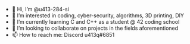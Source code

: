 - 👋 Hi, I’m @u413-284-si
- 👀 I’m interested in coding, cyber-security, algorithms, 3D printing, DIY
- 🌱 I’m currently learning C and C++ as a student @ 42 coding school
- 💞️ I’m looking to collaborate on projects in the fields aforementioned
- 📫 How to reach me: Discord u413q#6851

<!---
u413-284-si/u413-284-si is a ✨ special ✨ repository because its `README.md` (this file) appears on your GitHub profile.
You can click the Preview link to take a look at your changes.
--->
